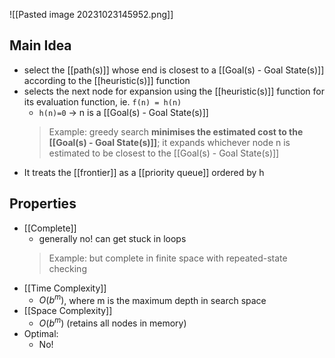 ![[Pasted image 20231023145952.png]]

## Main Idea
- select the [[path(s)]] whose end is closest to a [[Goal(s) - Goal State(s)]] according to the [[heuristic(s)]] function
- selects the next node for expansion using the [[heuristic(s)]] function for its evaluation function, ie. `f(n) = h(n)`
    - `h(n)=0` → n is a [[Goal(s) - Goal State(s)]]
    > Example: greedy search **minimises the estimated cost to the [[Goal(s) - Goal State(s)]]**; it expands whichever node n is estimated to be closest to the [[Goal(s) - Goal State(s)]]
- It treats the [[frontier]] as a [[priority queue]] ordered by h

## Properties
- [[Complete]] 
	- generally no! can get stuck in loops
    > Example: but complete in finite space with repeated-state checking
- [[Time Complexity]]
	- $O(b^m)$, where m is the maximum depth in search space
- [[Space Complexity]]
	- $O(b^m)$ (retains all nodes in memory)
- Optimal: 
	- No!
